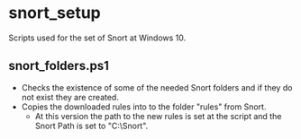 # snort_setup
Scripts used for the set of Snort at Windows 10. 

## snort_folders.ps1

- Checks the existence of some of the needed Snort folders and if they do not exist they are created.
- Copies the downloaded rules into to the folder "rules" from Snort.
    - At this version the path to the new rules is set at the script and the Snort Path is set to "C:\Snort".  